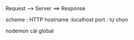 Request --> Server ==> Response

scheme : HTTP
hostname :localhost
port : tự chọn

nodemon cài global
